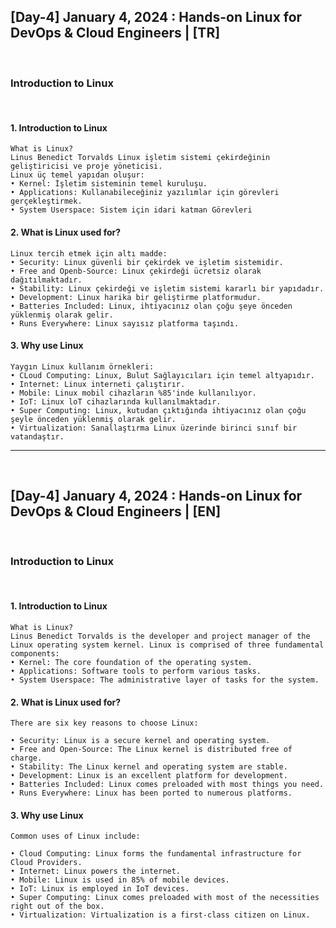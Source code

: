 <h2> [Day-4] January 4, 2024 : Hands-on Linux for DevOps & Cloud Engineers | [TR] </h2> 

</br>

<h3> Introduction to Linux </h3> 

</br>

#### 1. Introduction to Linux
```
What is Linux?
Linus Benedict Torvalds Linux işletim sistemi çekirdeğinin geliştiricisi ve proje yöneticisi.
Linux üç temel yapıdan oluşur:
• Kernel: İşletim sisteminin temel kuruluşu.
• Applications: Kullanabileceğiniz yazılımlar için görevleri gerçekleştirmek.
• System Userspace: Sistem için idari katman Görevleri
```

#### 2. What is Linux used for?
```
Linux tercih etmek için altı madde:
• Security: Linux güvenli bir çekirdek ve işletim sistemidir.
• Free and Openb-Source: Linux çekirdeği ücretsiz olarak dağıtılmaktadır.
• Stability: Linux çekirdeği ve işletim sistemi kararlı bir yapıdadır.
• Development: Linux harika bir geliştirme platformudur.
• Batteries Included: Linux, ihtiyacınız olan çoğu şeye önceden yüklenmiş olarak gelir.
• Runs Everywhere: Linux sayısız platforma taşındı.
```

#### 3. Why use Linux
``` 
Yaygın Linux kullanım örnekleri:
• CLoud Computing: Linux, Bulut Sağlayıcıları için temel altyapıdır.
• Internet: Linux interneti çalıştırır.
• Mobile: Linux mobil cihazların %85'inde kullanılıyor.
• IoT: Linux loT cihazlarında kullanılmaktadır.
• Super Computing: Linux, kutudan çıktığında ihtiyacınız olan çoğu şeyle önceden yüklenmiş olarak gelir.
• Virtualization: Sanallaştırma Linux üzerinde birinci sınıf bir vatandaştır.
```

<hr/>

</br>

<h2> [Day-4] January 4, 2024 : Hands-on Linux for DevOps & Cloud Engineers | [EN] </h2> 

</br>

<h3> Introduction to Linux </h3> 

</br>

#### 1. Introduction to Linux
```
What is Linux?
Linus Benedict Torvalds is the developer and project manager of the Linux operating system kernel. Linux is comprised of three fundamental components:
• Kernel: The core foundation of the operating system.
• Applications: Software tools to perform various tasks.
• System Userspace: The administrative layer of tasks for the system.
```

#### 2. What is Linux used for?
```
There are six key reasons to choose Linux:

• Security: Linux is a secure kernel and operating system.
• Free and Open-Source: The Linux kernel is distributed free of charge.
• Stability: The Linux kernel and operating system are stable.
• Development: Linux is an excellent platform for development.
• Batteries Included: Linux comes preloaded with most things you need.
• Runs Everywhere: Linux has been ported to numerous platforms.
```

#### 3. Why use Linux
``` 
Common uses of Linux include:

• Cloud Computing: Linux forms the fundamental infrastructure for Cloud Providers.
• Internet: Linux powers the internet.
• Mobile: Linux is used in 85% of mobile devices.
• IoT: Linux is employed in IoT devices.
• Super Computing: Linux comes preloaded with most of the necessities right out of the box.
• Virtualization: Virtualization is a first-class citizen on Linux.
```